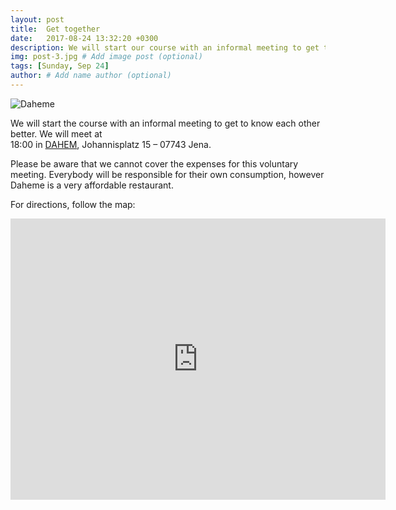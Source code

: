 ```yaml
---
layout: post
title:  Get together
date:   2017-08-24 13:32:20 +0300
description: We will start our course with an informal meeting to get to know each other better.
img: post-3.jpg # Add image post (optional)
tags: [Sunday, Sep 24]
author: # Add name author (optional)
---
```


![Daheme]({{site.baseurl}}/assets/daheme.png)

We will start the course with an informal meeting to get to know each other better. We will meet at  
18:00 in [DAHEM](http://www.daheme-jena.de/), Johannisplatz 15 – 07743 Jena. 

Please be aware that we cannot cover the expenses for this voluntary meeting. Everybody will be responsible for their own consumption, however Daheme is a very affordable restaurant.

For directions, follow the map:
 
<iframe src="https://www.google.com/maps/embed?pb=!1m18!1m12!1m3!1d2514.6754740439765!2d11.580361316472386!3d50.92971997954437!2m3!1f0!2f0!3f0!3m2!1i1024!2i768!4f13.1!3m3!1m2!1s0x47a6a8a2b9ad823b%3A0xdf35c1e6b87a919a!2sJohannispl.+15%2C+07743+Jena!5e0!3m2!1sde!2sde!4v1505764100684" width="600" height="450" frameborder="0" style="border:0" allowfullscreen></iframe>


